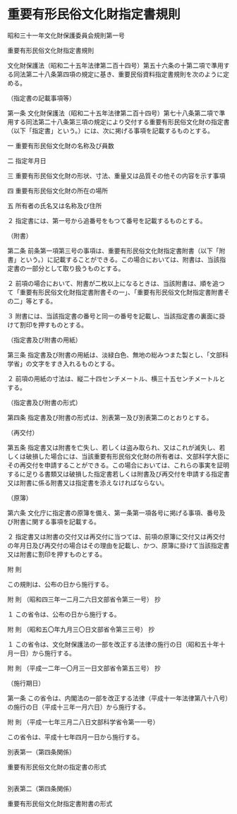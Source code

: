 # 重要有形民俗文化財指定書規則

昭和三十一年文化財保護委員会規則第一号

重要有形民俗文化財指定書規則

文化財保護法（昭和二十五年法律第二百十四号）第五十六条の十第二項で準用する同法第二十八条第四項の規定に基き、重要民俗資料指定書規則を次のように定める。

（指定書の記載事項等）

第一条 文化財保護法（昭和二十五年法律第二百十四号）第七十八条第二項で準用する同法第二十八条第三項の規定により交付する重要有形民俗文化財の指定書（以下「指定書」という。）には、次に掲げる事項を記載するものとする。

一 重要有形民俗文化財の名称及び員数

二 指定年月日

三 重要有形民俗文化財の形状、寸法、重量又は品質その他その内容を示す事項

四 重要有形民俗文化財の所在の場所

五 所有者の氏名又は名称及び住所

２ 指定書には、第一号から追番号をもつて番号を記載するものとする。

（附書）

第二条 前条第一項第三号の事項は、重要有形民俗文化財指定書附書（以下「附書」という。）に記載することができる。この場合においては、附書は、当該指定書の一部分として取り扱うものとする。

２ 前項の場合において、附書が二枚以上になるときは、当該附書は、順を追つて「重要有形民俗文化財指定書附書その一」、「重要有形民俗文化財指定書附書その二」等とする。

３ 附書には、当該指定書の番号と同一の番号を記載し、当該指定書の裏面に掛けて割印を押すものとする。

（指定書及び附書の用紙）

第三条 指定書及び附書の用紙は、淡緑白色、無地の総みつまた製とし、「文部科学省」の文字をすき入れるものとする。

２ 前項の用紙の寸法は、縦二十四センチメートル、横三十五センチメートルとする。

（指定書及び附書の形式）

第四条 指定書及び附書の形式は、別表第一及び別表第二のとおりとする。

（再交付）

第五条 指定書又は附書を亡失し、若しくは盗み取られ、又はこれが滅失し、若しくは破損した場合には、当該重要有形民俗文化財の所有者は、文部科学大臣にその再交付を申請することができる。この場合においては、これらの事実を証明するに足りる書類又は破損した指定書若しくは附書及び再交付を申請する指定書又は附書に係る附書又は指定書を添えなければならない。

（原簿）

第六条 文化庁に指定書の原簿を備え、第一条第一項各号に掲げる事項、番号及び附書に関する事項を記載する。

２ 指定書又は附書の交付又は再交付に当つては、前項の原簿に交付又は再交付の年月日及び再交付の場合はその理由を記載し、かつ、原簿に掛けて当該指定書又は附書に割印を押すものとする。

附 則

この規則は、公布の日から施行する。

附 則 （昭和四三年一二月二六日文部省令第三一号） 抄

１ この省令は、公布の日から施行する。

附 則 （昭和五〇年九月三〇日文部省令第三三号） 抄

１ この省令は、文化財保護法の一部を改正する法律の施行の日（昭和五十年十月一日）から施行する。

附 則 （平成一二年一〇月三一日文部省令第五三号） 抄

（施行期日）

第一条 この省令は、内閣法の一部を改正する法律（平成十一年法律第八十八号）の施行の日（平成十三年一月六日）から施行する。

附 則 （平成一七年三月二八日文部科学省令第一一号）

この省令は、平成十七年四月一日から施行する。

別表第一（第四条関係）

重要有形民俗文化財の指定書の形式

[](/./pict/331R00000011001_20230322_001.pdf)  
---  
  
別表第二（第四条関係）

重要有形民俗文化財指定書附書の形式

[](/./pict/331R00000011001_20230322_002.pdf)  
---
